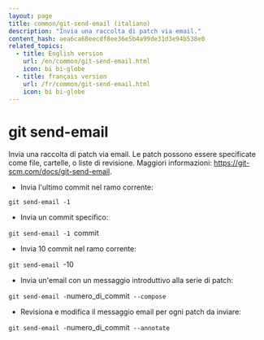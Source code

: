 ```yaml
---
layout: page
title: common/git-send-email (italiano)
description: "Invia una raccolta di patch via email."
content_hash: aea6ca68eecdf8ee36e5b4a99de31d3e94b538e0
related_topics:
  - title: English version
    url: /en/common/git-send-email.html
    icon: bi bi-globe
  - title: français version
    url: /fr/common/git-send-email.html
    icon: bi bi-globe
---
```

# git send-email

Invia una raccolta di patch via email.
Le patch possono essere specificate come file, cartelle, o liste di revisione.
Maggiori informazioni: <https://git-scm.com/docs/git-send-email>.

- Invia l'ultimo commit nel ramo corrente:

`git send-email -1`

- Invia un commit specifico:

`git send-email -1 `<span class="tldr-var badge badge-pill bg-dark-lm bg-white-dm text-white-lm text-dark-dm font-weight-bold">commit</span>

- Invia 10 commit nel ramo corrente:

`git send-email `<span class="tldr-var badge badge-pill bg-dark-lm bg-white-dm text-white-lm text-dark-dm font-weight-bold">-10</span>

- Invia un'email con un messaggio introduttivo alla serie di patch:

`git send-email -`<span class="tldr-var badge badge-pill bg-dark-lm bg-white-dm text-white-lm text-dark-dm font-weight-bold">numero_di_commit</span>` --compose`

- Revisiona e modifica il messaggio email per ogni patch da inviare:

`git send-email -`<span class="tldr-var badge badge-pill bg-dark-lm bg-white-dm text-white-lm text-dark-dm font-weight-bold">numero_di_commit</span>` --annotate`
